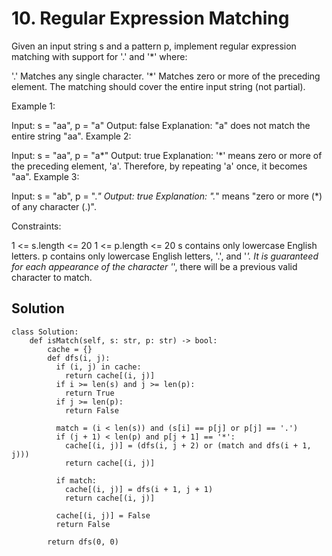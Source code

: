 # 10. Regular Expression Matching
Given an input string s and a pattern p, implement regular expression matching with support for '.' and '*' where:

'.' Matches any single character.​​​​
'*' Matches zero or more of the preceding element.
The matching should cover the entire input string (not partial).

 

Example 1:

Input: s = "aa", p = "a"
Output: false
Explanation: "a" does not match the entire string "aa".
Example 2:

Input: s = "aa", p = "a*"
Output: true
Explanation: '*' means zero or more of the preceding element, 'a'. Therefore, by repeating 'a' once, it becomes "aa".
Example 3:

Input: s = "ab", p = ".*"
Output: true
Explanation: ".*" means "zero or more (*) of any character (.)".
 

Constraints:

1 <= s.length <= 20
1 <= p.length <= 20
s contains only lowercase English letters.
p contains only lowercase English letters, '.', and '*'.
It is guaranteed for each appearance of the character '*', there will be a previous valid character to match.

## Solution
```
class Solution:
    def isMatch(self, s: str, p: str) -> bool:
        cache = {}
        def dfs(i, j):
          if (i, j) in cache:
            return cache[(i, j)]
          if i >= len(s) and j >= len(p):
            return True
          if j >= len(p):
            return False
          
          match = (i < len(s)) and (s[i] == p[j] or p[j] == '.')
          if (j + 1) < len(p) and p[j + 1] == '*':
            cache[(i, j)] = (dfs(i, j + 2) or (match and dfs(i + 1, j)))
            return cache[(i, j)]
          
          if match:
            cache[(i, j)] = dfs(i + 1, j + 1)
            return cache[(i, j)]
          
          cache[(i, j)] = False
          return False
        
        return dfs(0, 0)
```
